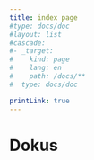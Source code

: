 ```yaml
---
title: index page
#type: docs/doc
#layout: list
#cascade:
#- _target:
#    kind: page
#    lang: en
#    path: /docs/**
#  type: docs/doc

printLink: true
---
```

# Dokus